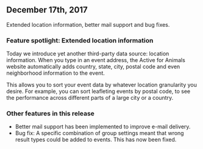 ## December 17th, 2017

Extended location information, better mail support and bug fixes.

### Feature spotlight: Extended location information

Today we introduce yet another third-party data source: location information.
When you type in an event address, the Active for Animals website automatically
adds country, state, city, postal code and even neighborhood information to the
event.

This allows you to sort your event data by whatever location granularity you
desire. For example, you can sort leafleting events by postal code, to see the
performance across different parts of a large city or a country.

### Other features in this release

- Better mail support has been implemented to improve e-mail delivery.
- Bug fix: A specific combination of group settings meant that wrong result
types could be added to events. This has now been fixed.

